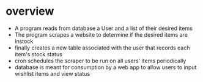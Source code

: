 # overview

- A program reads from database a User and a list of their desired items
- The program scrapes a website to determine if the desired items are instock
- finally creates a new table associated with the user that records each item's stock status
- cron schedules the scraper to be run on all users' items periodically
- database is meant for consumption by a web app to allow users to input wishlist items and view status
